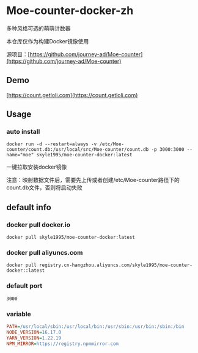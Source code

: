 # Moe-counter-docker-zh

多种风格可选的萌萌计数器

本仓库仅作为构建Docker镜像使用

源项目：[https://github.com/journey-ad/Moe-counter](https://github.com/journey-ad/Moe-counter)

## Demo
[https://count.getloli.com](https://count.getloli.com)

## Usage

### auto install
```shell
docker run -d --restart=always -v /etc/Moe-counter/count.db:/usr/local/src/Moe-counter/count.db -p 3000:3000 --name="moe" skyle1995/moe-counter-docker:latest
```
一键拉取安装docker镜像

注意：映射数据文件后，需要先上传或者创建/etc/Moe-counter路径下的count.db文件，否则将启动失败

## default info

### docker pull docker.io

```shell
docker pull skyle1995/moe-counter-docker:latest
```

### docker pull aliyuncs.com

```shell
docker pull registry.cn-hangzhou.aliyuncs.com/skyle1995/moe-counter-docker::latest
```

### default port
```text
3000
```

### variable
```ini
PATH=/usr/local/sbin:/usr/local/bin:/usr/sbin:/usr/bin:/sbin:/bin
NODE_VERSION=16.17.0
YARN_VERSION=1.22.19
NPM_MIRROR=https://registry.npmmirror.com
```
